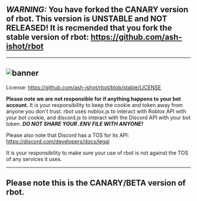 ***WARNING:*** **You have forked the CANARY version of rbot. This version is UNSTABLE and NOT RELEASED! It is recmended that you fork the stable version of rbot: https://github.com/ash-ishot/rbot**
---
---
![banner](https://i.imgur.com/T9JCDRn.png)
---

License: https://github.com/ash-ishot/rbot/blob/stable/LICENSE

**Please note we are not responsible for if anything happens to your bot account.** It is your responsibility to keep the cookie and token away from anyone you don't trust. rbot uses noblox.js to interact with Roblox API with your bot cookie, and discord.js to interact with the Discord API with your bot token. ***DO NOT SHARE YOUR .ENV FILE WITH ANYONE!***

Please also note that Discord has a TOS for its API: https://discord.com/developers/docs/legal
 
It is your responsibility to make sure your use of rbot is not against the TOS of any services it uses.

---
**Please note this is the CANARY/BETA version of rbot.**
---